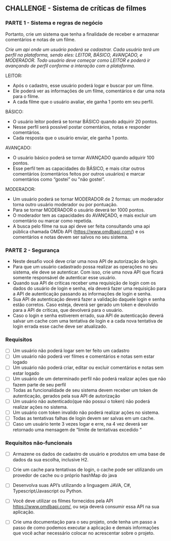 ## CHALLENGE - Sistema de críticas de filmes

### PARTE 1 - Sistema e regras de negócio
Portanto, crie um sistema que tenha a finalidade de receber e armazenar comentários e notas de um filme.

*Crie um api onde um usuário poderá se cadastrar.
Cada usuário terá um perfil na plataforma, sendo eles: LEITOR, BÁSICO, AVANÇADO, e MODERADOR.
Todo usuário deve começar como LEITOR e poderá ir avançando de perfil conforme a interação com a plataforma.*

LEITOR:
- Após o cadastro, esse usuário poderá logar e buscar por um filme.
- Ele poderá ver as informações de um filme, comentários e dar uma nota para o filme.
- A cada filme que o usuário avaliar, ele ganha 1 ponto em seu perfil.

BÁSICO:
- O usuário leitor poderá se tornar BÁSICO quando adquirir 20 pontos.
- Nesse perfil será possível postar comentários, notas e responder comentários.
- Cada resposta que o usuário enviar, ele ganha 1 ponto.

AVANÇADO: 
- O usuário básico poderá se tornar AVANÇADO quando adquirir 100 pontos.
- Esse perfil tem as capacidades do BÁSICO, e mais citar outros comentários
(comentários feitos por outros usuários) e marcar comentários como “gostei” ou "não gostei”.

MODERADOR: 
- Um usuário poderá se tornar MODERADOR de 2 formas: um moderador torna outro usuário moderador ou por pontuação.
- Para se tornar MODERADOR o usuário deverá ter 1000 pontos.
- O moderador tem as capacidades do AVANÇADO, e mais excluir um comentário ou marcar como repetida.
- A busca pelo filme na sua api deve ser feita consultando uma api pública chamada OMDb API
(https://www.omdbapi.com/) e os comentários e notas devem ser salvos no seu sistema.

### PARTE 2 - Segurança
- Neste desafio você deve criar uma nova API de autorização de login.
- Para que um usuário cadastrado possa realizar as operações no seu sistema, ele deve se autenticar.
Com isso, crie uma nova API que ficará somente responsável de autenticar esse usuário.
- Quando sua API de críticas receber uma requisição de login com os dados do usuário de login e senha,
ela deverá fazer uma requisição para a API de autenticação passando as informações de login e senha.
- Sua API de autenticação deverá fazer a validação daquele login e senha estão corretos.
Caso esteja, deverá ser gerado um token e devolvido para a API de críticas, que devolverá para o usuário.
- Caso o login e senha estiverem errado, sua API de autenticação deverá salvar um cache
com uma tentativa de login e a cada nova tentativa de login errada esse cache deve ser atualizado.

### Requisitos
- [ ] Um usuário não poderá logar sem ter feito um cadastro
- [ ] Um usuário não poderá ver filmes e comentários e notas sem estar logado 
- [ ] Um usuário não poderá criar, editar ou excluir comentários e notas sem estar logado
- [ ] Um usuário de um determinado perfil não poderá realizar ações que não fazem parte de seu perfil
- [ ] Todas as funcionalidade de seu sistema devem receber um token de autenticação, gerados pela sua API de autorização
- [ ] Um usuário não autenticado(que não possui o token) não poderá realizar ações no sistema.
- [ ] Um usuário com token invalido não poderá realizar ações no sistema.
- [ ] Todas as tentativas falhas de login devem ser salvas em um cache.
- [ ] Caso um usuário tente 3 vezes logar e erre, na 4 vez deverá ser retornado uma mensagem de “limite de tentativas excedido “

### Requisitos não-funcionais
- [ ] Armazene os dados de cadastro de usuário e produtos em uma base de dados da sua escolha, inclusive H2.
- [ ] Crie um cache para tentativas de login, o cache pode ser utilizando um provedor de cache ou o próprio hashMap do java
- [ ] Desenvolva suas API’s utilizando a linguagem JAVA, C#, Typescript/Javascript ou Python.
- [ ] Você deve utilizar os filmes fornecidos pela API https://www.omdbapi.com/, ou seja deverá consumir essa API na sua aplicação.
- [ ] Crie uma documentação para o seu projeto, onde tenha um passo a passo de como podemos executar a aplicação e demais informações que você achar necessário colocar no acrescentar sobre o projeto.


